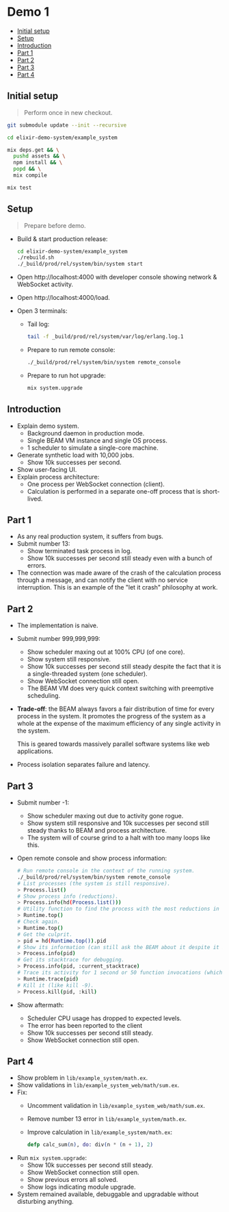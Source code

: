 # Demo 1

<!-- START doctoc generated TOC please keep comment here to allow auto update -->
<!-- DON'T EDIT THIS SECTION, INSTEAD RE-RUN doctoc TO UPDATE -->


- [Initial setup](#initial-setup)
- [Setup](#setup)
- [Introduction](#introduction)
- [Part 1](#part-1)
- [Part 2](#part-2)
- [Part 3](#part-3)
- [Part 4](#part-4)

<!-- END doctoc generated TOC please keep comment here to allow auto update -->

## Initial setup

> Perform once in new checkout.

```bash
git submodule update --init --recursive

cd elixir-demo-system/example_system

mix deps.get && \
  pushd assets && \
  npm install && \
  popd && \
  mix compile

mix test
```

## Setup

> Prepare before demo.

* Build & start production release:

  ```bash
  cd elixir-demo-system/example_system
  ./rebuild.sh
  ./_build/prod/rel/system/bin/system start
  ```
* Open http://localhost:4000 with developer console showing network & WebSocket activity.
* Open http://localhost:4000/load.
* Open 3 terminals:
  * Tail log:

    ```bash
    tail -f _build/prod/rel/system/var/log/erlang.log.1
    ```
  * Prepare to run remote console:

    ```bash
    ./_build/prod/rel/system/bin/system remote_console
    ```
  * Prepare to run hot upgrade:

    ```bash
    mix system.upgrade
    ```

## Introduction

* Explain demo system.
  * Background daemon in production mode.
  * Single BEAM VM instance and single OS process.
  * 1 scheduler to simulate a single-core machine.
* Generate synthetic load with 10,000 jobs.
  * Show 10k successes per second.
* Show user-facing UI.
* Explain process architecture:
  * One process per WebSocket connection (client).
  * Calculation is performed in a separate one-off process that is short-lived.

## Part 1

* As any real production system, it suffers from bugs.
* Submit number 13:
  * Show terminated task process in log.
  * Show 10k successes per second still steady even with a bunch of errors.
* The connection was made aware of the crash of the calculation process through
  a message, and can notify the client with no service interruption. This is an
  example of the "let it crash" philosophy at work.

## Part 2

* The implementation is naive.
* Submit number 999,999,999:
  * Show scheduler maxing out at 100% CPU (of one core).
  * Show system still responsive.
  * Show 10k successes per second still steady despite the fact that it is a
    single-threaded system (one scheduler).
  * Show WebSocket connection still open.
  * The BEAM VM does very quick context switching with preemptive scheduling.
* **Trade-off**: the BEAM always favors a fair distribution of time for every
  process in the system. It promotes the progress of the system as a whole at
  the expense of the maximum efficiency of any single activity in the system.

  This is geared towards massively parallel software systems like web
  applications.
* Process isolation separates failure and latency.

## Part 3

* Submit number -1:
  * Show scheduler maxing out due to activity gone rogue.
  * Show system still responsive and 10k successes per second still steady
    thanks to BEAM and process architecture.
  * The system will of course grind to a halt with too many loops like this.
* Open remote console and show process information:

  ```bash
  # Run remote console in the context of the running system.
  ./_build/prod/rel/system/bin/system remote_console
  # List processes (the system is still responsive).
  > Process.list()
  # Show process info (reductions).
  > Process.info(hd(Process.list()))
  # Utility function to find the process with the most reductions in the last second.
  > Runtime.top()
  # Check again.
  > Runtime.top()
  # Get the culprit.
  > pid = hd(Runtime.top()).pid
  # Show its information (can still ask the BEAM about it despite it being unresponsive).
  > Process.info(pid)
  # Get its stacktrace for debugging.
  > Process.info(pid, :current_stacktrace)
  # Trace its activity for 1 second or 50 function invocations (whichever takes place first).
  > Runtime.trace(pid)
  # Kill it (like kill -9).
  > Process.kill(pid, :kill)
  ```
* Show aftermath:
  * Scheduler CPU usage has dropped to expected levels.
  * The error has been reported to the client
  * Show 10k successes per second still steady.
  * Show WebSocket connection still open.

## Part 4

* Show problem in `lib/example_system/math.ex`.
* Show validations in `lib/example_system_web/math/sum.ex`.
* Fix:
  * Uncomment validation in `lib/example_system_web/math/sum.ex`.
  * Remove number 13 error in `lib/example_system/math.ex`.
  * Improve calculation in `lib/example_system/math.ex`:

    ```elixir
    defp calc_sum(n), do: div(n * (n + 1), 2)
    ```
* Run `mix system.upgrade`:
  * Show 10k successes per second still steady.
  * Show WebSocket connection still open.
  * Show previous errors all solved.
  * Show logs indicating module upgrade.
* System remained available, debuggable and upgradable without disturbing
  anything.